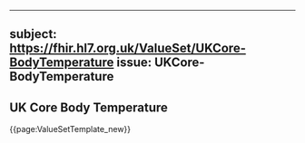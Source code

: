 
---
subject: https://fhir.hl7.org.uk/ValueSet/UKCore-BodyTemperature
issue: UKCore-BodyTemperature
---
## UK Core Body Temperature

{{page:ValueSetTemplate_new}}
    
